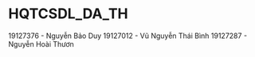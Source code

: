 # HQTCSDL_DA_TH
19127376 - Nguyễn Bảo Duy
19127012 - Vũ Nguyễn Thái Bình
19127287 - Nguyễn Hoài Thươn
